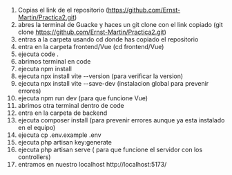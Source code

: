 1. Copias el link de el repositorio (https://github.com/Ernst-Martin/Practica2.git)
2. abres la terminal de Guacke y haces un git clone con el link copiado (git clone https://github.com/Ernst-Martin/Practica2.git)
3. entras a la carpeta usando cd donde has copiado el repositorio
4. entra en la carpeta frontend/Vue (cd frontend/Vue)
5. ejecuta code .
6. abrimos terminal en code
7. ejecuta npm install
8. ejecuta npx install vite --version (para verificar la version)
9. ejecuta npx install vite --save-dev (instalacion global para prevenir errores)
10. ejecuta npm run dev (para que funcione Vue)
11. abrimos otra terminal dentro de code
12. entra en la carpeta de backend
14. ejecuta composer install (para prevenir errores aunque ya esta instalado en el equipo)
15. ejecuta cp .env.example .env
16. ejecuta php artisan key:generate
17. ejecuta php artisan serve ( para que funcione el servidor con los controllers)
18. entramos en nuestro localhost http://localhost:5173/
